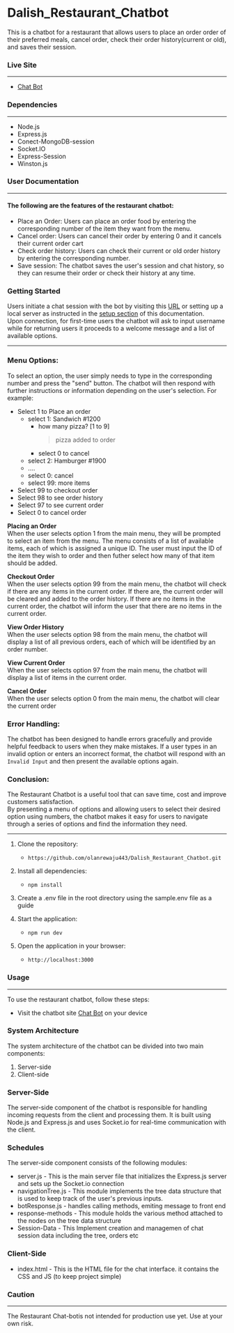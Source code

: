 # Dalish_Restaurant_Chatbot
This is a chatbot for a restaurant that allows users to place an order order of their preferred meals, cancel order, check their order history(current or old), and saves their session. 

### Live Site

---

-   [Chat Bot](https://dalish-chatbot.onrender.com/)


### Dependencies

---

-   Node.js
-   Express.js
-   Conect-MongoDB-session
-   Socket.IO
-   Express-Session
-   Winston.js  

### User Documentation

---
#### The following are the features of the restaurant chatbot:
-   Place an Order: Users can place an order food by entering the corresponding number of the item they want from the menu.
-   Cancel order: Users can cancel their order by entering 0 and it cancels their current order cart
-   Check order history: Users can check their current or old order history by entering the corresponding number.
- Save session: The chatbot saves the user's session and chat history, so they can resume their order or check their history at any time.



### Getting Started

Users initiate a chat session with the bot by visiting this [URL](https://dalish-chatbot.onrender.com) or setting up a local server as instructed in the [setup section](#setup) of this documentation.  
Upon connection, for first-time users the chatbot will ask to input username while for returning users it proceeds to a welcome message and a list of available options.


---
### **Menu Options:**
To select an option, the user simply needs to type in the corresponding number and press the "send" button. The chatbot will then respond with further instructions or information depending on the user's selection.
For example:

- Select 1 to Place an order
   - select 1: Sandwich #1200
     - how many pizza? [1 to 9]
       > pizza added to order
     - select 0 to cancel
   - select 2: Hamburger #1900
   - ....
   - select 0: cancel
   - select 99: more items
- Select 99 to checkout order
- Select 98 to see order history
- Select 97 to see current order
- Select 0 to cancel order

**Placing an Order**   
When the user selects option 1 from the main menu, they will be prompted to select an item from the menu. The menu consists of a list of available items, each of which is assigned a unique ID. The user must input the ID of the item they wish to order and then futher select how many of that item should be added.

**Checkout Order**   
When the user selects option 99 from the main menu, the chatbot will check if there are any items in the current order. If there are, the current order will be cleared and added to the order history. If there are no items in the current order, the chatbot will inform the user that there are no items in the current order.

**View Order History**  
When the user selects option 98 from the main menu, the chatbot will display a list of all previous orders, each of which will be identified by an order number.

**View Current Order**  
When the user selects option 97 from the main menu, the chatbot will display a list of items in the current order.

**Cancel Order**  
When the user selects option 0 from the main menu, the chatbot will clear the current order



### **Error Handling:**
The chatbot has been designed to handle errors gracefully and provide helpful feedback to users when they make mistakes. If a user types in an invalid option or enters an incorrect format, the chatbot will respond with an `Invalid Input` and then present the available options again.

### **Conclusion:**
The Restaurant Chatbot is a useful tool that can save time, cost and improve customers satisfaction.  
By presenting a menu of options and allowing users to select their desired option using numbers, the chatbot makes it easy for users to navigate through a series of options and find the information they need.

---

1. Clone the repository:
    - `https://github.com/olanrewaju443/Dalish_Restaurant_Chatbot.git`
2. Install all  dependencies:
    - `npm install`
3. Create a .env file in the root directory using the sample.env file as a guide 

4. Start the application:
    - `npm run dev`
5. Open the application in your browser:
    - `http://localhost:3000`

### Usage

---

To use the restaurant chatbot, follow these steps:

-   Visit the chatbot site [Chat Bot](https://chatbot-zznn.onrender.com/) on your device

### System Architecture

The system architecture of the chatbot can be divided into two main components:

1. Server-side
2. Client-side

### Server-Side
The server-side component of the chatbot is responsible for handling incoming requests from the client and processing them. It is built using Node.js and Express.js and uses Socket.io for real-time communication with the client.


### Schedules
  The server-side component consists of the following modules:
  - server.js - This is the main server file that initializes the Express.js server and sets up the Socket.io connection   
  - navigationTree.js - This module implements the tree data structure that is used to keep track of the user's previous inputs.
  - botResponse.js - handles calling methods, emiting message to front end
  - response-methods - This module holds the various method attached to the nodes on the tree data structure  
  - Session-Data - This Implement creation and managemen of chat session data including the tree, orders etc 

### Client-Side
  - index.html - This is the HTML file for the chat interface. it contains the CSS and JS (to keep project simple)


### Caution

---

The Restaurant Chat-botis not intended for production use yet. Use at your own risk.
